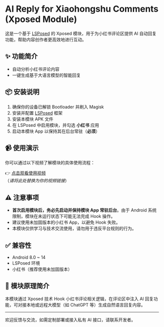 # AI Reply for Xiaohongshu Comments (Xposed Module)

这是一个基于 [LSPosed](https://github.com/LSPosed/LSPosed) 的 Xposed 模块，用于为小红书评论区提供 AI 自动回复功能，帮助内容创作者更高效地进行互动。

## ✨ 功能简介

- 自动分析小红书评论内容
- 一键生成基于大语言模型的智能回复

## 📦 安装说明

1. 确保你的设备已解锁 Bootloader 并刷入 Magisk
2. 安装并配置 [LSPosed](https://github.com/LSPosed/LSPosed) 框架
3. 安装本模块 APK 文件
4. 在 LSPosed 中启用模块，并勾选 **小红书** 应用
5. 启动本模块 App 以保持其在后台常驻（**必须**）

## 📹 使用演示

你可以通过以下视频了解模块的具体使用流程：

👉 [点击观看使用视频](#)  
（*请将此处替换为你的视频链接*）

## ⚠️ 注意事项

- **首次启用模块后，务必先启动并保持模块 App 常驻后台**。由于 Android 系统限制，模块在未运行状态下可能无法完成 Hook 操作。
- 建议使用未加固版本的小红书 App，以避免 Hook 失败。
- 本模块仅供学习与技术交流使用，请勿用于违反平台规则的行为。

## ✅ 兼容性

- Android 8.0 ~ 14
- LSPosed 环境
- 小红书（推荐使用未加固版本）

## 🧠 模块原理简介

本模块通过 Xposed 技术 Hook 小红书评论相关逻辑，在评论区中注入 AI 回复功能，可对接本地或远程大模型（如 ChatGPT 等）生成自然语言回复内容。

---

欢迎反馈与交流，如需定制部署或接入私有 AI 接口，请联系开发者。
